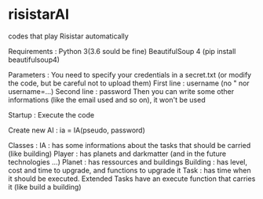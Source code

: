 # risistarAI
codes that play Risistar automatically

Requirements :
Python 3(3.6 sould be fine)
BeautifulSoup 4 (pip install beautifulsoup4)

Parameters :
You need to specify your credentials in a secret.txt (or modify the code, but be careful not to upload them)
First line : username (no " nor username=...)
Second line : password
Then you can write some other informations (like the email used and so on), it won't be used

Startup :
Execute the code

Create new AI :
ia = IA(pseudo, password)

Classes :
IA : has some informations about the tasks that should be carried (like building)
Player : has planets and darkmatter (and in the future technologies ...)
Planet : has ressources and buildings
Building : has level, cost and time to upgrade, and functions to upgrade it
Task : has time when it should be executed. Extended Tasks have an execute function that carries it (like build a building)
